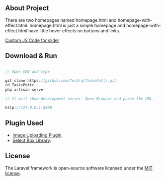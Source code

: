 ## About Project

There are two homepages named homepage.html and homepage-with-effect.html.
homepage.html is just a simple homepage and homepage-with-effect.html have little hover effects on buttons and links.

[Custom JS Code for slider](public/js/slider.js)


## Download & Run

```js

// Open CMD and type

git clone https://github.com/TecXra/TasksPottr.git
cd TasksPottr
php artisan serve

// It will show development server. Open Browser and paste the URL.

http://127.0.0.1:8000
```


## Plugin Used

- [Image Uploading Plugin](https://fineuploader.com/index.html).
- [Select Box Library](https://harvesthq.github.io/chosen/).

## License

The Laravel framework is open-source software licensed under the [MIT license](https://opensource.org/licenses/MIT).
